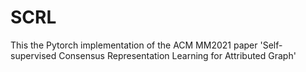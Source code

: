 # SCRL
This the Pytorch implementation of the ACM MM2021 paper 'Self-supervised Consensus Representation Learning for Attributed Graph' 
